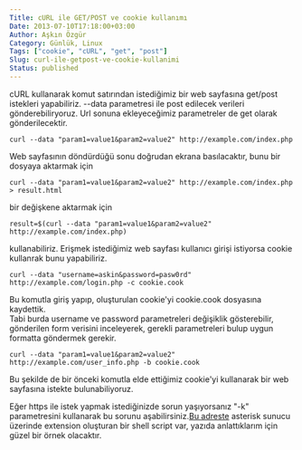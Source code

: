 ```yaml
---
Title: cURL ile GET/POST ve cookie kullanımı
Date: 2013-07-10T17:18:00+03:00
Author: Aşkın Özgür
Category: Günlük, Linux
Tags: ["cookie", "cURL", "get", "post"]
Slug: curl-ile-getpost-ve-cookie-kullanimi
Status: published
---
```


cURL kullanarak komut satırından istediğimiz bir web sayfasına get/post istekleri yapabiliriz. --data parametresi ile post edilecek verileri gönderebiliryoruz. Url sonuna ekleyeceğimiz parametreler de get olarak gönderilecektir.

    curl --data "param1=value1&param2=value2" http://example.com/index.php

Web sayfasının döndürdüğü sonu doğrudan ekrana basılacaktır, bunu bir dosyaya aktarmak için

    curl --data "param1=value1&param2=value2" http://example.com/index.php > result.html

bir değişkene aktarmak için

    result=$(curl --data "param1=value1&param2=value2" http://example.com/index.php)

kullanabiliriz. Erişmek istediğimiz web sayfası kullanıcı girişi istiyorsa cookie kullanrak bunu yapabiliriz.

    curl --data "username=askin&password=pasw0rd" http://example.com/login.php -c cookie.cook

Bu komutla giriş yapıp, oluşturulan cookie'yi cookie.cook dosyasına kaydettik.  
Tabi burda username ve password parametreleri değişiklik gösterebilir, gönderilen form verisini inceleyerek, gerekli parametreleri bulup uygun formatta göndermek gerekir.

    curl --data "param1=value1&param2=value2" http://example.com/user_info.php -b cookie.cook

Bu şekilde de bir önceki komutla elde ettiğimiz cookie'yi kullanarak bir web sayfasına istekte bulunabiliyoruz.

Eğer https ile istek yapmak istediğinizde sorun yaşıyorsanız "-k" parametresini kullanarak bu sorunu aşabilirsiniz.[Bu adreste](https://gist.github.com/askin/5966708 "Create Asterisk Extension") asterisk sunucu üzerinde extension oluşturan bir shell script var, yazıda anlattıklarım için güzel bir örnek olacaktır.
